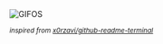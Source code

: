 <div align="justify">
<picture>
    <source media="(prefers-color-scheme: dark)" srcset="https://i.ibb.co/tCZv7Hd/output-gif.gif">
    <source media="(prefers-color-scheme: light)" srcset="https://i.ibb.co/tCZv7Hd/output-gif.gif">
    <img alt="GIFOS" src="https://i.ibb.co/tCZv7Hd/output-gif.gif">
</picture>

<sub><i>inspired from [x0rzavi/github-readme-terminal](https://github.com/x0rzavi/github-readme-terminal)</i></sub>

</div>

<!-- Image deletion URL: https://ibb.co/dKbVdfh/2146bc4eab056721ab9e645b12ca7dda -->